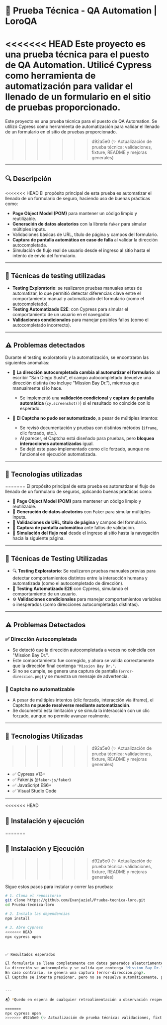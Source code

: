 # 🧪 Prueba Técnica - QA Automation | LoroQA

<<<<<<< HEAD
Este proyecto es una prueba técnica para el puesto de QA Automation. Utilicé **Cypress** como herramienta de automatización para validar el llenado de un formulario en el sitio de pruebas proporcionado.
=======
Este proyecto es una prueba técnica para el puesto de QA Automation. Se utilizó Cypress como herramienta de automatización para validar el llenado de un formulario en el sitio de pruebas proporcionado.
>>>>>>> d92a5e0 (✨ Actualización de prueba técnica: validaciones, fixture, README y mejoras generales)

---

## 🔍 Descripción

<<<<<<< HEAD
El propósito principal de esta prueba es automatizar el llenado de un formulario de seguro, haciendo uso de buenas prácticas como:

- **Page Object Model (POM)** para mantener un código limpio y reutilizable.
- **Generación de datos aleatorios** con la librería `faker` para simular múltiples inputs.
- Validaciones básicas de URL, título de página y campos del formulario.
- **Captura de pantalla automática en caso de falla** al validar la dirección autocompletada.
- Simulación de flujo real de usuario desde el ingreso al sitio hasta el intento de envío del formulario.

---

## 🧠 Técnicas de testing utilizadas

- **Testing Exploratorio**: se realizaron pruebas manuales antes de automatizar, lo que permitió detectar diferencias clave entre el comportamiento manual y automatizado del formulario (como el autocompletado).
- **Testing Automatizado E2E**: con Cypress para simular el comportamiento de un usuario en el navegador.
- **Validaciones condicionales** para manejar posibles fallos (como el autocompletado incorrecto).

---

## ⚠️ Problemas detectados

Durante el testing exploratorio y la automatización, se encontraron las siguientes anomalías:

- 🧭 **La dirección autocompletada cambia al automatizar el formulario**: al escribir "San Diego Sushi", el campo autocompletado devuelve una dirección distinta (no incluye "Mission Bay Dr."), mientras que manualmente sí lo hace.  
  - Se implementó una **validación condicional** y **captura de pantalla automática** (`cy.screenshot()`) si el resultado no coincide con lo esperado.

- 🤖 **El Captcha no pudo ser automatizado**, a pesar de múltiples intentos:
  - Se revisó documentación y pruebas con distintos métodos (`iframe`, clic forzado, etc.).
  - Al parecer, el Captcha está diseñado para pruebas, pero **bloquea interacciones automatizadas** igual.
  - Se dejó este paso implementado como clic forzado, aunque no funcional en ejecución automatizada.

---

## 🧰 Tecnologías utilizadas
=======
El propósito principal de esta prueba es automatizar el flujo de llenado de un formulario de seguros, aplicando buenas prácticas como:

- 🧱 **Page Object Model (POM)** para mantener un código limpio y reutilizable.
- 🎲 **Generación de datos aleatorios** con Faker para simular múltiples inputs.
- 🧩 **Validaciones de URL, título de página** y campos del formulario.
- 📸 **Captura de pantalla automática** ante fallos de validación.
- 🧭 **Simulación del flujo real** desde el ingreso al sitio hasta la navegación hacia la siguiente página.

---

## 🧠 Técnicas de Testing Utilizadas

- 🔍 **Testing Exploratorio**: Se realizaron pruebas manuales previas para detectar comportamientos distintos entre la interacción humana y automatizada (como el autocompletado de dirección).
- 🤖 **Testing Automatizado E2E** con Cypress, simulando el comportamiento de un usuario.
- ⚙️ **Validaciones condicionales** para manejar comportamientos variables o inesperados (como direcciones autocompletadas distintas).

---

## ⚠️ Problemas Detectados

### ✅ Dirección Autocompletada

- Se detectó que la dirección autocompletada a veces no coincidía con "Mission Bay Dr.".
- Este comportamiento fue corregido, y ahora se valida correctamente que la dirección final contenga `"Mission Bay Dr."`.
- Si no se cumple, se genera una captura de pantalla (`error-direccion.png`) y se muestra un mensaje de advertencia.

### 🧱 Captcha no automatizable

- A pesar de múltiples intentos (clic forzado, interacción vía iframe), el Captcha **no puede resolverse mediante automatización**.
- Se documentó esta limitación y se simula la interacción con un clic forzado, aunque no permite avanzar realmente.

---

## 🧰 Tecnologías Utilizadas
>>>>>>> d92a5e0 (✨ Actualización de prueba técnica: validaciones, fixture, README y mejoras generales)

- ✅ Cypress v13+
- ✅ Faker.js (`@faker-js/faker`)
- ✅ JavaScript ES6+
- ✅ Visual Studio Code

---

<<<<<<< HEAD
## 🚀 Instalación y ejecución
=======
## 🚀 Instalación y Ejecución
>>>>>>> d92a5e0 (✨ Actualización de prueba técnica: validaciones, fixture, README y mejoras generales)

Sigue estos pasos para instalar y correr las pruebas:

```bash
# 1. Clona el repositorio
git clone https://github.com/Evanjaziel/Prueba-tecnica-loro.git
cd Prueba-tecnica-loro

# 2. Instala las dependencias
npm install

# 3. Abre Cypress
<<<<<<< HEAD
npx cypress open



✅ Resultados esperados

El formulario se llena completamente con datos generados aleatoriamente.
La dirección se autocompleta y se valida que contenga "Mission Bay Dr.".
En caso contrario, se genera una captura (error-direccion.png).
El Captcha se intenta presionar, pero no se resuelve automáticamente, por las limitaciones ya descritas.


---

📬 *Quedo en espera de cualquier retroalimentación u observación respecto a la prueba técnica. Estoy abierto a sugerencias para mejorar y seguir aprendiendo. ¡Gracias por la oportunidad!*

=======
npx cypress open
>>>>>>> d92a5e0 (✨ Actualización de prueba técnica: validaciones, fixture, README y mejoras generales)
